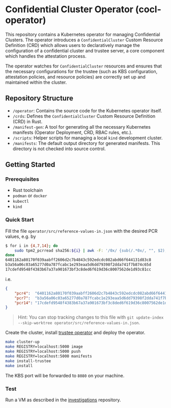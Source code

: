 # Confidential Cluster Operator (cocl-operator)

This repository contains a Kubernetes operator for managing Confidential Clusters. The operator introduces a 
`ConfidentialCluster` Custom Resource Definition (CRD) which allows users to declaratively manage the configuration 
of a confidential cluster and trustee server, a core component which handles the attestation process.

The operator watches for `ConfidentialCluster` resources and ensures that the necessary configurations for the trustee 
(such as KBS configuration, attestation policies, and resource policies) are correctly set up and maintained 
within the cluster.

## Repository Structure

-   `/operator`: Contains the source code for the Kubernetes operator itself.
-   `/crds`: Defines the `ConfidentialCluster` Custom Resource Definition (CRD) in Rust.
-   `/manifest-gen`: A tool for generating all the necessary Kubernetes manifests (Operator Deployment, CRD, RBAC rules, etc.).
-   `/scripts`: Helper scripts for managing a local `kind` development cluster.
-   `/manifests`: The default output directory for generated manifests. This directory is not checked into source control.

## Getting Started

### Prerequisites

-   Rust toolchain
-   `podman` or `docker`
-   `kubectl`
-   `kind`

### Quick Start

Fill the file `operator/src/reference-values-in.json` with the desired PCR values, e.g. by

```bash
$ for i in {4,7,14}; do
    sudo tpm2_pcrread sha256:${i} | awk -F: '/0x/ {sub(/.*0x/, "", $2); gsub(/[^0-9A-Fa-f]/, "", $2); print tolower($2)}'
done
6401162a80170f039aabff2606d2c7b4843c592edcdc082abd66f644131d83c8
b3a56a06c03a65277d0a787fcabc1e293eaa5d6dd79398f2dda741f7b874c65d
17cdefd9548f4383b67a37a901673bf3c8ded6f619d36c8007562de1d93c81cc
```

i.e.

```json
{
    "pcr4":  "6401162a80170f039aabff2606d2c7b4843c592edcdc082abd66f644131d83c8",
    "pcr7":  "b3a56a06c03a65277d0a787fcabc1e293eaa5d6dd79398f2dda741f7b874c65d",
    "pcr14": "17cdefd9548f4383b67a37a901673bf3c8ded6f619d36c8007562de1d93c81cc"
}
```

> Hint: You can stop tracking changes to this file with `git update-index --skip-worktree operator/src/reference-values-in.json`.

Create the cluster, install [trustee operator](https://github.com/confidential-containers/trustee-operator) and deploy 
the operator.

```bash
make cluster-up
make REGISTRY=localhost:5000 image
make REGISTRY=localhost:5000 push
make REGISTRY=localhost:5000 manifests
make install-trustee
make install
```

The KBS port will be forwarded to `8080` on your machine.

### Test

Run a VM as described in the
[investigations](https://github.com/confidential-clusters/investigations?tab=readme-ov-file#example-with-the-confidential-clusters-operator-and-a-local-vm)
repository.
